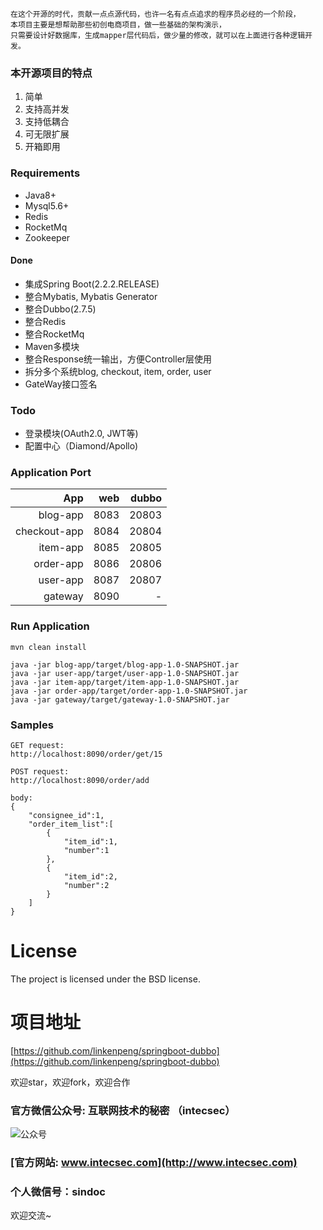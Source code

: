```
在这个开源的时代，贡献一点点源代码，也许一名有点点追求的程序员必经的一个阶段，
本项目主要是想帮助那些初创电商项目，做一些基础的架构演示，
只需要设计好数据库，生成mapper层代码后，做少量的修改，就可以在上面进行各种逻辑开发。
```

### 本开源项目的特点
1. 简单
1. 支持高并发
1. 支持低耦合
1. 可无限扩展
1. 开箱即用


### Requirements
- Java8+
- Mysql5.6+
- Redis
- RocketMq
- Zookeeper

#### Done
- 集成Spring Boot(2.2.2.RELEASE)
- 整合Mybatis, Mybatis Generator
- 整合Dubbo(2.7.5)
- 整合Redis
- 整合RocketMq
- Maven多模块
- 整合Response统一输出，方便Controller层使用
- 拆分多个系统blog, checkout, item, order, user
- GateWay接口签名

### Todo
- 登录模块(OAuth2.0, JWT等)
- 配置中心（Diamond/Apollo)

### Application Port

App | web |  dubbo  
-:|-:|-:
blog-app | 8083 | 20803 |
checkout-app | 8084 | 20804 |
item-app | 8085 | 20805 |
order-app | 8086 | 20806 |
user-app | 8087 | 20807 |
gateway | 8090 | - |

### Run Application
``` shell
mvn clean install

java -jar blog-app/target/blog-app-1.0-SNAPSHOT.jar
java -jar user-app/target/user-app-1.0-SNAPSHOT.jar
java -jar item-app/target/item-app-1.0-SNAPSHOT.jar
java -jar order-app/target/order-app-1.0-SNAPSHOT.jar
java -jar gateway/target/gateway-1.0-SNAPSHOT.jar

```

### Samples
```
GET request: 
http://localhost:8090/order/get/15

POST request: 
http://localhost:8090/order/add

body:
{
    "consignee_id":1,
    "order_item_list":[
        {
            "item_id":1,
            "number":1
        },
        {
            "item_id":2,
            "number":2
        }
    ]
}

```

# License
The project is licensed under the BSD license.

# 项目地址
[https://github.com/linkenpeng/springboot-dubbo](https://github.com/linkenpeng/springboot-dubbo)

欢迎star，欢迎fork，欢迎合作

### 官方微信公众号: 互联网技术的秘密 （intecsec）
![公众号](http://www.intecsec.com/wp-content/uploads/2020/06/intecsec_wechat.jpg)
### [官方网站: www.intecsec.com](http://www.intecsec.com)
### 个人微信号：sindoc
欢迎交流~
